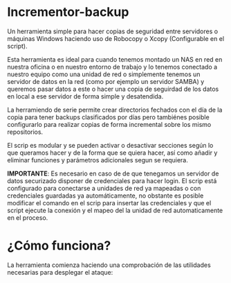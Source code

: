 # Incrementor-backup

Un herramienta simple para hacer copias de seguridad entre servidores o máquinas Windows haciendo uso de Robocopy o Xcopy (Configurable en el script).

Esta herramienta es ideal para cuando tenemos montado un NAS en red en nuestra oficina o en nuestro entorno de trabajo y lo tenemos conectado a nuestro 
equipo como una unidad de red o simplemente tenemos un servidor de datos en la red (como por ejemplo un servidor SAMBA) y queremos pasar datos a este o hacer una copia de seguirdad
de los datos en local a ese servidor de forma simple y desatendida.

La herramiendo de serie permite crear directorios fechados con el día de la copia para tener backups clasificados por días pero tambiénes posible configurarlo para realizar copias de forma incremental sobre los mismo repositorios.

El scrip es modular y se pueden activar o desactivar secciones según lo que queramos hacer y de la forma que se quiera hacer, así como añadir y eliminar funciones y parámetros adicionales segun se requiera.

**IMPORTANTE**: Es necesario en caso de de que tenegamos un servidor de datos securizado disponer de credenciales para hacer login. El scrip está configurado para conectarse a unidades de red ya mapeadas o con credenciales guardadas ya automáticamente, no obstante es posible modificar el comando en el scrip para insertar las credenciales y que el script ejecute la conexión y el mapeo del la unidad de red automaticamente en el proceso.

¿Cómo funciona?
======
La herramienta comienza haciendo una comprobación de las utilidades necesarias para desplegar el ataque:



